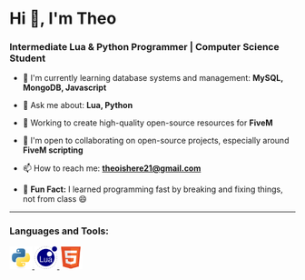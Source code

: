 <h1 align="left">Hi 👋, I'm Theo</h1>
<h3 align="left">Intermediate Lua & Python Programmer | Computer Science Student</h3>

- 🌱 I'm currently learning database systems and management: **MySQL, MongoDB, Javascript**

- 💬 Ask me about: **Lua, Python**

- 🚧 Working to create high-quality open-source resources for **FiveM**

- 🤝 I'm open to collaborating on open-source projects, especially around **FiveM scripting**

- 📫 How to reach me: **theoishere21@gmail.com**

- 🧠 **Fun Fact:** I learned programming fast by breaking and fixing things, not from class 😄

---

<h3 align="left">Languages and Tools:</h3>
<p align="left">
  <a href="https://www.python.org" target="_blank" rel="noreferrer">
    <img src="https://raw.githubusercontent.com/devicons/devicon/master/icons/python/python-original.svg" alt="Python" width="40" height="40"/>
  </a>
  <a href="https://www.lua.org/" target="_blank" rel="noreferrer">
    <img src="https://raw.githubusercontent.com/devicons/devicon/master/icons/lua/lua-original.svg" alt="Lua" width="40" height="40"/>
  </a>
  <a href="https://developer.mozilla.org/en-US/docs/Web/HTML" target="_blank" rel="noreferrer">
    <img src="https://raw.githubusercontent.com/devicons/devicon/master/icons/html5/html5-original.svg" alt="HTML" width="40" height="40"/>
  </a>
</p>

